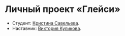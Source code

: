 # Личный проект «Глейси»

* Студент: [Кристина Савельева](https://up.htmlacademy.ru/htmlcss/34/user/2031665).
* Наставник: [Виктория Куликова](https://htmlacademy.ru/profile/id293745).
